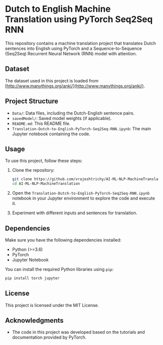 # Dutch to English Machine Translation using PyTorch Seq2Seq RNN

This repository contains a machine translation project that translates Dutch sentences into English using PyTorch and a Sequence-to-Sequence (Seq2Seq) Recurrent Neural Network (RNN) model with attention.

## Dataset

The dataset used in this project is loaded from [http://www.manythings.org/anki/](http://www.manythings.org/anki/).

## Project Structure

- `Data/`: Data files, including the Dutch-English sentence pairs.
- `savedModel/`: Saved model weights (if applicable).
- `README.md`: This README file.
- `Translation-Dutch-to-English-PyTorch-Seq2Seq-RNN.ipynb`: The main Jupyter notebook containing the code.

## Usage

To use this project, follow these steps:

1. Clone the repository:

   ```bash
   git clone https://github.com/vrajeshtrichy/AI-ML-NLP-MachineTranslation.git
   cd AI-ML-NLP-MachineTranslation
   ```

2. Open the `Translation-Dutch-to-English-PyTorch-Seq2Seq-RNN.ipynb` notebook in your Jupyter environment to explore the code and execute it.

3. Experiment with different inputs and sentences for translation.

## Dependencies

Make sure you have the following dependencies installed:

- Python (>=3.6)
- PyTorch
- Jupyter Notebook

You can install the required Python libraries using `pip`:

```bash
pip install torch jupyter
```

## License

This project is licensed under the MIT License.

## Acknowledgments

- The code in this project was developed based on the tutorials and documentation provided by PyTorch.
